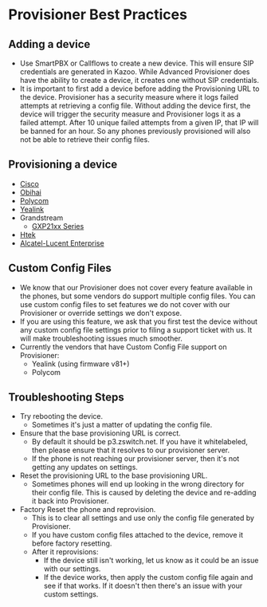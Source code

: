 # Provisioner Best Practices

## Adding a device
- Use SmartPBX or Callflows to create a new device. This will ensure SIP credentials are generated in Kazoo. While Advanced Provisioner does have the ability to create a device, it creates one without SIP credentials. 
- It is important to first add a device before adding the Provisioning URL to the device. Provisioner has a security measure where it logs failed attempts at retrieving a config file. Without adding the device first, the device will trigger the security measure and Provisioner logs it as a failed attempt. After 10 unique failed attempts from a given IP, that IP will be banned for an hour. So any phones previously provisioned will also not be able to retrieve their config files.

## Provisioning a device
- [Cisco](./cisco/cisco_provisioning_guide.md)
- [Obihai](./obihai/obihai_provisioning_guide.md)
- [Polycom](./polycom/polycom_provisioning_guide.md)
- [Yealink](./yealink/yealink_provisioning_guide.md)
- Grandstream
    - [GXP21xx Series](./grandstream/gxp21xx_provisioning_guide.md)
- [Htek](./htek/htek_provisioning_guide.md)
- [Alcatel-Lucent Enterprise](./ale/ale_provisioning_guide.md)

## Custom Config Files
- We know that our Provisioner does not cover every feature available in the phones, but some vendors do support multiple config files. You can use custom config files to set features we do not cover with our Provisioner or override settings we don't expose.
- If you are using this feature, we ask that you first test the device without any custom config file settings prior to filing a support ticket with us. It will make troubleshooting issues much smoother.
- Currently the vendors that have Custom Config File support on Provisioner:
    - Yealink (using firmware v81+)
    - Polycom

## Troubleshooting Steps
- Try rebooting the device. 
    - Sometimes it's just a matter of updating the config file.
- Ensure that the base provisioning URL is correct. 
    - By default it should be p3.zswitch.net. If you have it whitelabeled, then please ensure that it resolves to our provisioner server.
    - If the phone is not reaching our provisioner server, then it's not getting any updates on settings.
- Reset the provisioning URL to the base provisioning URL. 
    - Sometimes phones will end up looking in the wrong directory for their config file. This is caused by deleting the device and re-adding it back into Provisioner.
- Factory Reset the phone and reprovision.
    - This is to clear all settings and use only the config file generated by Provisioner.
    - If you have custom config files attached to the device, remove it before factory resetting.
    - After it reprovisions:
        - If the device still isn't working, let us know as it could be an issue with our settings.
        - If the device works, then apply the custom config file again and see if that works. If it doesn't then there's an issue with your custom settings.
